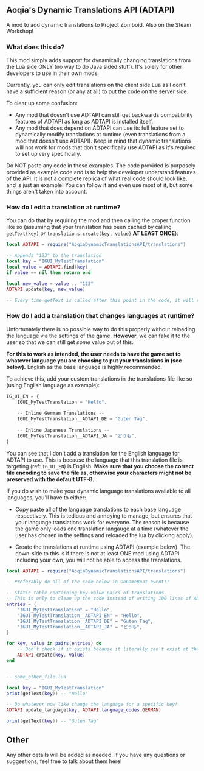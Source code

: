 ## Aoqia's Dynamic Translations API (ADTAPI)

A mod to add dynamic translations to Project Zomboid. Also on the Steam Workshop!

### What does this do?

This mod simply adds support for dynamically changing translations from the Lua side ONLY (no way to do Java sided stuff). It's solely for other developers to use in their own mods.

Currently, you can only edit translations on the client side Lua as I don't have a sufficient reason (or any at all) to put the code on the server side.

To clear up some confusion:
- Any mod that doesn't use ADTAPI can still get backwards compatibility features of ADTAPI as long as ADTAPI is installed itself.
- Any mod that does depend on ADTAPI can use its full feature set to dynamically modify translations at runtime (even translations from a mod that doesn't use ADTAPI). Keep in mind that dynamic translations will not work for mods that don't specifically use ADTAPI as it's required to set up very specifically.

Do NOT paste any code in these examples. The code provided is purposely provided as example code and is to help the developer understand features of the API. It is not a complete replica of what real code should look like, and is just an example! You can follow it and even use most of it, but some things aren't taken into account.

### How do I edit a translation at runtime?

You can do that by requiring the mod and then calling the proper function like so (assuming that your translation has been cached by calling `getText(key)` *or* `translations.create(key, value)` **AT LEAST ONCE**):

```lua
local ADTAPI = require("AoqiaDynamicTranslationsAPI/translations")

-- Appends "123" to the translation
local key = "IGUI_MyTestTranslation"
local value = ADTAPI.find(key)
if value == nil then return end

local new_value = value .. "123"
ADTAPI.update(key, new_value)

-- Every time getText is called after this point in the code, it will return the modified translation.
```

### How do I add a translation that changes languages at runtime?

Unfortunately there is no possible way to do this properly without reloading the language via the settings of the game. **However**, we can fake it to the user so that we can still get *some* value out of this.
	
**For this to work as intended, the user needs to have the game set to whatever language you are choosing to put your translations in (see below).**
English as the base language is highly recommended.

To achieve this, add your custom translations in the translations file like so (using English language as example):
```js
IG_UI_EN = {
    IGUI_MyTestTranslation = "Hello",
    
    -- Inline German Translations --
    IGUI_MyTestTranslation__ADTAPI_DE = "Guten Tag",
    
    -- Inline Japanese Translations --
    IGUI_MyTestTranslation__ADTAPI_JA = "どうも",
}
```
You can see that I don't add a translation for the English language for ADTAPI to use. This is because the language that this translation file is targeting (ref: `IG_UI_EN`) is English.
**Make sure that you choose the correct file encoding to save the file as, otherwise your characters might not be preserved with the default UTF-8.**

If you do wish to make your dynamic language translations available to all languages, you'll have to either:

- Copy paste all of the language translations to each base language respectively. This is tedious and annoying to manage, but ensures that your language translations work for everyone. The reason is because the game only loads one translation langauge at a time (whatever the user has chosen in the settings and reloaded the lua by clicking apply).

- Create the translations at runtime using ADTAPI (example below). The down-side to this is if there is not at least ONE mod using ADTAPI including your own, you will not be able to access the translations.

```lua
local ADTAPI = require("AoqiaDynamicTranslationsAPI/translations")

-- Preferably do all of the code below in OnGameBoot event!!

-- Static table containing key-value pairs of translations.
-- This is only to clean up the code instead of writing 100 lines of ADTAPI.create().
entries = {
    "IGUI_MyTestTranslation" = "Hello",
    "IGUI_MyTestTranslation__ADTAPI_EN" = "Hello",
    "IGUI_MyTestTranslation__ADTAPI_DE" = "Guten Tag",
    "IGUI_MyTestTranslation__ADTAPI_JA" = "どうも",
}

for key, value in pairs(entries) do
    -- Don't check if it exists because it literally can't exist at this point in the code (OnGameBoot).
    ADTAPI.create(key, value)
end


-- some_other_file.lua

local key = "IGUI_MyTestTranslation"
print(getText(key)) -- "Hello"

-- Do whatever now like change the language for a specific key!
ADTAPI.update_language(key, ADTAPI.language_codes.GERMAN)

print(getText(key)) -- "Guten Tag"
```

## Other

Any other details will be added as needed. If you have any questions or suggestions, feel free to talk about them here!

